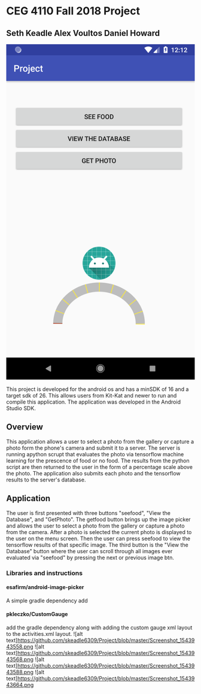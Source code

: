 #   CEG 4110 Fall 2018 Project
##   Seth Keadle Alex Voultos Daniel Howard
![alt text](https://github.com/skeadle6309/Project/blob/master/Screenshot_1543943534.png)

This project is developed for the android os and has a minSDK of 16 and a target sdk of 26. This allows users from Kit-Kat and newer to run and compile this application. The application was developed in the Android Studio SDK.

##   Overview
This application allows a user to select a photo from the gallery or capture a photo form the phone's camera and submit it to a server. The server is running  apython scrupt that evaluates the photo via tensorflow machine learning for the prescence of food or no food. The results from the python script are then returned to the user in the form of a percentage scale above the photo. The application also submits each photo and the tensorflow results to the server's database.

##   Application
The user is first presented with three buttons "seefood", "View the Database", and "GetPhoto". The getfood button brings up the image picker and allows the user to select a photo from the gallery or capture a photo from the camera. After a photo is selected the current photo is displayed to the user on the menu screen. Then the user can press seefood to view the tensorflow results of that specific image. The third button is the "View the Database" button where the user can scroll through all images ever evaluated via "seefood" by pressing the next or previous image btn. 

### Libraries and instructions
####    esafirm/android-image-picker
A simple gradle dependency add
#### pkleczko/CustomGauge
add the gradle dependency along with adding the custom gauge xml layout to the activities.xml layout.
![alt text]https://github.com/skeadle6309/Project/blob/master/Screenshot_1543943558.png
![alt text]https://github.com/skeadle6309/Project/blob/master/Screenshot_1543943568.png
![alt text]https://github.com/skeadle6309/Project/blob/master/Screenshot_1543943588.png
![alt text]https://github.com/skeadle6309/Project/blob/master/Screenshot_1543943664.png
